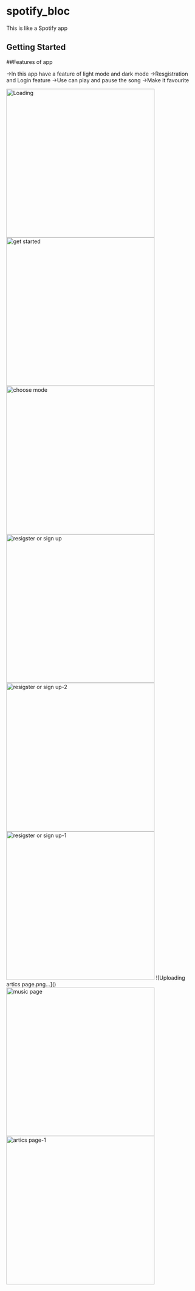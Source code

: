 # spotify_bloc

This is like a Spotify app

## Getting Started
##Features of app

->In this app have a feature of light mode and dark mode 
->Resgistration and Login feature
->Use can play and pause the song
->Make it favourite



<img width="390" alt="Loading" src="https://github.com/user-attachments/assets/b555b7a6-b4f7-404f-927e-46a022eb243b">
<img width="390" alt="get started" src="https://github.com/user-attachments/assets/b24dbd76-b65b-457d-befe-e3382cb009e8">
<img width="390" alt="choose mode" src="https://github.com/user-attachments/assets/3eeb81ce-f3ef-422e-89c9-e02d17ccd46c">
<img width="390" alt="resigster or sign up" src="https://github.com/user-attachments/assets/660a8d55-ac3d-437f-a845-461f8a6d1a13">
<img width="390" alt="resigster or sign up-2" src="https://github.com/user-attachments/assets/ec3778fd-2f73-41c6-a5ba-0539c0ad89e2">
<img width="390" alt="resigster or sign up-1" src="https://github.com/user-attachments/assets/cb04c70b-f421-41c9-9267-e3d07bc1ecf4">
![Uploading artics page.png…]()
<img width="390" alt="music page" src="https://github.com/user-attachments/assets/4f7c4fd7-44fc-4ee7-96b1-5b176e9ee3d0">
<img width="390" alt="artics page-1" src="https://github.com/user-attachments/assets/8feb230b-afd5-439e-a179-4f0c58873916">
